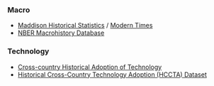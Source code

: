 

### Macro

- [Maddison Historical Statistics](https://www.rug.nl/ggdc/historicaldevelopment/maddison/) / [Modern Times](https://www.rug.nl/ggdc/historicaldevelopment/modern-times/)
- [NBER Macrohistory Database](https://www.nber.org/research/data/nber-macrohistory-database)



### Technology

- [Cross-country Historical Adoption of Technology](https://www.nber.org/research/data/cross-country-historical-adoption-technology)
- [Historical Cross-Country Technology Adoption (HCCTA) Dataset](https://www.nber.org/research/data/historical-cross-country-technology-adoption-hccta-dataset)

